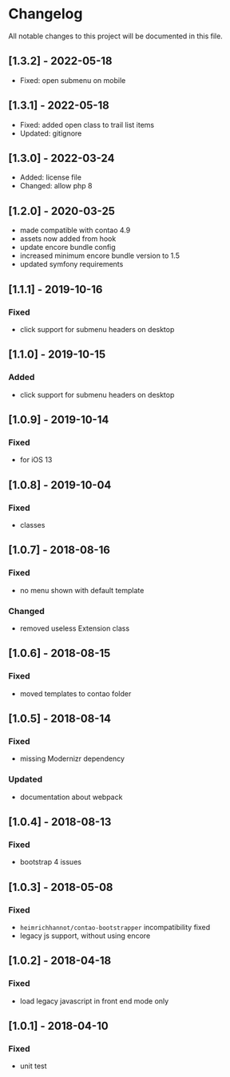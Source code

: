 # Changelog
All notable changes to this project will be documented in this file.

## [1.3.2] - 2022-05-18
- Fixed: open submenu on mobile

## [1.3.1] - 2022-05-18
- Fixed: added open class to trail list items
- Updated: gitignore

## [1.3.0] - 2022-03-24
- Added: license file
- Changed: allow php 8

## [1.2.0] - 2020-03-25
- made compatible with contao 4.9
- assets now added from hook
- update encore bundle config
- increased minimum encore bundle version to 1.5
- updated symfony requirements

## [1.1.1] - 2019-10-16

### Fixed
- click support for submenu headers on desktop

## [1.1.0] - 2019-10-15

### Added
- click support for submenu headers on desktop

## [1.0.9] - 2019-10-14

### Fixed
- for iOS 13

## [1.0.8] - 2019-10-04

### Fixed
- classes

## [1.0.7] - 2018-08-16

### Fixed
- no menu shown with default template

### Changed
- removed useless Extension class

## [1.0.6] - 2018-08-15

### Fixed
- moved templates to contao folder

## [1.0.5] - 2018-08-14

### Fixed
- missing Modernizr dependency

### Updated
- documentation about webpack

## [1.0.4] - 2018-08-13

### Fixed
- bootstrap 4 issues

## [1.0.3] - 2018-05-08

### Fixed
- `heimrichhannot/contao-bootstrapper` incompatibility fixed
- legacy js support, without using encore

## [1.0.2] - 2018-04-18

### Fixed
- load legacy javascript in front end mode only

## [1.0.1] - 2018-04-10

### Fixed
- unit test
